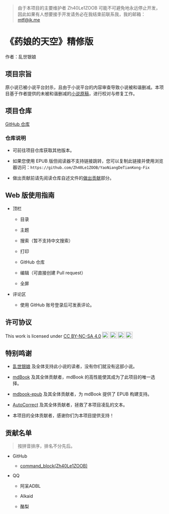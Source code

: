> 由于本项目的主要维护者 Zh40Le1ZOOB 可能不可避免地永远停止开发，因此如果有人想要接手开发请务必在我结束前联系我，我的邮箱：mtf@ik.me

# 《药娘的天空》精修版

作者：乱世银娘

## 项目宗旨

原小说已被小说平台封杀，且由于小说平台的内容审查导致小说被和谐删减。本项目基于作者提供的未被和谐删减的[小说原稿](https://github.com/Zh40Le1ZOOB/YaoNiangDeTianKong-Origin)，进行校对与修复工作。

## 项目仓库

[GitHub 仓库](https://github.com/Zh40Le1ZOOB/YaoNiangDeTianKong-Fix)

### 仓库说明

- 可前往项目仓库获取其他版本。

- 如果您使用 EPUB 版但阅读器不支持链接跳转，您可以复制此链接并使用浏览器访问：`https://github.com/Zh40Le1ZOOB/YaoNiangDeTianKong-Fix`

- 做出贡献前请先阅读仓库自述文件的[做出贡献](https://github.com/Zh40Le1ZOOB/YaoNiangDeTianKong-Fix?tab=readme-ov-file#%E5%81%9A%E5%87%BA%E8%B4%A1%E7%8C%AE)部分。

## Web 版使用指南

- 顶栏

  - <i class="fa fa-bars"></i>目录

  - <i class="fa fa-paint-brush"></i>主题

  - <i class="fa fa-search"></i>搜索（暂不支持中文搜索）

  - <i class="fa fa-print"></i>打印

  - <i class="fa fa-github"></i>GitHub 仓库

  - <i class="fa fa-edit"></i>编辑（可直接创建 Pull request）

  - <i class="fa fa-arrows-alt"></i>全屏

- 评论区

  - 使用 GitHub 账号登录后可发表评论。

## 许可协议

<p xmlns:cc="http://creativecommons.org/ns#" >This work is licensed under <a href="http://creativecommons.org/licenses/by-nc-sa/4.0/?ref=chooser-v1" target="_blank" rel="license noopener noreferrer" style="display:inline-block;">CC BY-NC-SA 4.0<img style="height:22px!important;margin-left:3px;vertical-align:text-bottom;" src="https://mirrors.creativecommons.org/presskit/icons/cc.svg?ref=chooser-v1"><img style="height:22px!important;margin-left:3px;vertical-align:text-bottom;" src="https://mirrors.creativecommons.org/presskit/icons/by.svg?ref=chooser-v1"><img style="height:22px!important;margin-left:3px;vertical-align:text-bottom;" src="https://mirrors.creativecommons.org/presskit/icons/nc.svg?ref=chooser-v1"><img style="height:22px!important;margin-left:3px;vertical-align:text-bottom;" src="https://mirrors.creativecommons.org/presskit/icons/sa.svg?ref=chooser-v1"></a></p>

## 特别鸣谢

- [乱世银娘](https://www.weibo.com/p/1005055513855401) 及全体支持此小说的读者，没有你们就没有这部小说。

- [mdBook](https://github.com/rust-lang/mdBook) 及其全体贡献者，mdBook 的高性能使其成为了此项目的唯一选择。

- [mdbook-epub](https://github.com/Michael-F-Bryan/mdbook-epub) 及其全体贡献者，为 mdBook 提供了 EPUB 构建支持。

- [AutoCorrect](https://github.com/huacnlee/autocorrect) 及其全体贡献者，拯救了本项目凌乱的文本。

- 本项目的全体贡献者，感谢你们为本项目提供支持！

## 贡献名单

> 按拼音排序，排名不分先后。

- GitHub

  - [command_block(Zh40Le1ZOOB)](https://github.com/Zh40Le1ZOOB)

- QQ

  - 阿呆ADBL

  - Alkaid

  - 酪梨
